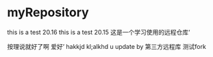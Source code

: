 # myRepository
this is a test 20.16
this is a test 20.15
这是一个学习使用的远程仓库‘

按理说就好了啊 爱好’
hakkjd kl;alkhd u
update by 第三方远程库 测试fork 
